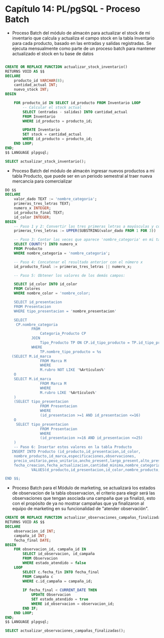 # Capítulo 14: PL/pgSQL - Proceso Batch

- Proceso Batch del módulo de almacén para actualizar el stock de mi inventario que calcula y actualiza el campo stock en la tabla Inventario para cada producto, basado en las entradas y salidas registradas. Se ejecuta mensualmente como parte de un proceso batch para mantener actualizado el stock en tu base de datos

```sql

CREATE OR REPLACE FUNCTION actualizar_stock_inventario()
RETURNS VOID AS $$
DECLARE
    producto_id VARCHAR(8);
    cantidad_actual INT;
    nuevo_stock INT;
BEGIN

    FOR producto_id IN SELECT id_producto FROM Inventario LOOP
        -- Calcular el stock actual
        SELECT (entradas - salidas) INTO cantidad_actual
        FROM Inventario
        WHERE id_producto = producto_id;

        UPDATE Inventario
        SET stock = cantidad_actual
        WHERE id_producto = producto_id;
    END LOOP;
END;
$$ LANGUAGE plpgsql;

SELECT actualizar_stock_inventario();
```

- Proceso Batch del módulo de almacén ingresar nuevos productos a mi tabla Producto, que puede ser en un periodo semestral al traer nueva mercancía para comercializar

```sql
DO $$
DECLARE
    valor_dado TEXT := 'nombre_categoria';
    primeras_tres_letras TEXT;
    numero_x INTEGER;
    id_producto_final TEXT;
    id_color INTEGER;
BEGIN
    -- Paso 1 y 2: Convertir las tres primeras letras a mayúsculas y concatenar con '0'
    primeras_tres_letras := UPPER(SUBSTRING(valor_dado FROM 1 FOR 3)) || '0';

    -- Paso 3: Contar las veces que aparece 'nombre_categoria' en mi tabla Producto actual
    SELECT COUNT(*) INTO numero_x
    FROM Producto
    WHERE nombre_categoria = 'nombre_categoria';

    -- Paso 4: Concatenar el resultado anterior con el número x
    id_producto_final := primeras_tres_letras || numero_x;

    -- Paso 5: Obtener los valores de los demás campos:

    SELECT id_color INTO id_color
    FROM Colores
    WHERE nombre_color = 'nombre_color;

    SELECT id_presentacion
    FROM Presentacion
    WHERE tipo_presentacion = 'nombre_presentacion'

    SELECT 
     CP.nombre_categoria
            FROM 
                Categoria_Producto CP
            JOIN 
                Tipo_Producto TP ON CP.id_tipo_producto = TP.id_tipo_producto
            WHERE 
                TP.nombre_tipo_producto = %s
   (SELECT M.id_marca
                FROM Marca M
                WHERE 
                M.rubro NOT LIKE '%Artículos%'
    O
    SELECT M.id_marca
                FROM Marca M
                WHERE 
                M.rubro LIKE '%Artículos%'
    )
    (SELECT tipo_presentacion
                FROM Presentacion
                WHERE 
                (id_presentacion >=1 AND id_presentacion <=16)
    O
     SELECT tipo_presentacion
                FROM Presentacion
                WHERE 
                (id_presentacion >=16 AND id_presentacion <=25)
    )
    -- Paso 6: Insertar estos valores en la tabla Producto
   INSERT INTO Producto (id_producto,id_presentacion,id_color,
    nombre_producto,id_marca,especificaciones,observaciones,
    precio_unitario,peso_unitario,ancho_present,largo_present,alto_present,
    fecha_creacion,fecha_actualizacion,cantidad_minima,nombre_categoria)
            VALUES(d_producto,id_presentacion,id_color,nombre_producto,id_marca,especificaciones,observaciones,precio_unitario,peso_unitario,ancho_present,largo_present,alto_present,CURRENT_DATE,CURRENT_DATE,6,nombre_categoria)

END $$;
```
- Proceso Batch para el Módulo de marketing, se actualizará los estados de observacion de la tabla obsservacion, el criterio para elegir será las observaciones que tengan asociada una campaña que ya finalizó, esto con el propósito de ya no mostrar campañas que ya finalizaron al equipo de marketing en su funcionalidad de "atender observación".

```sql
CREATE OR REPLACE FUNCTION actualizar_observaciones_campañas_finalizadas()
RETURNS VOID AS $$
DECLARE
    observacion_id INT;
    campaña_id INT;
    fecha_final DATE;
BEGIN
    FOR observacion_id, campaña_id IN
        SELECT id_observacion, id_campaña
        FROM Observacion
        WHERE estado_atendido = false
    LOOP
        SELECT c.fecha_fin INTO fecha_final
        FROM Campaña c
        WHERE c.id_campaña = campaña_id;
        
        IF fecha_final < CURRENT_DATE THEN  
            UPDATE Observacion
            SET estado_atendido = true
            WHERE id_observacion = observacion_id;
        END IF;
    END LOOP;
END;
$$ LANGUAGE plpgsql;

SELECT actualizar_observaciones_campañas_finalizadas();

```
